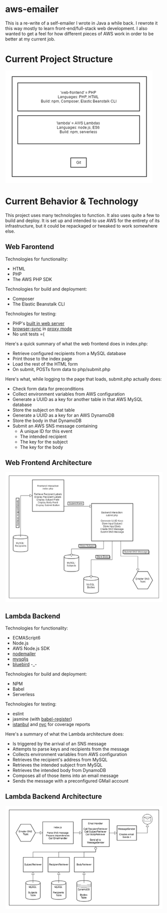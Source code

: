 # aws-emailer
This is a re-write of a self-emailer I wrote in Java a while back. I rewrote it this way mostly to learn front-end/full-stack web development. I also wanted to get a feel for how different pieces of AWS work in order to be better at my current job.

# Current Project Structure
![Project Structure](/Project-Structure.png?raw=true)

# Current Behavior & Technology
This project uses many technologies to function. It also uses quite a few to build and deploy. It is set up and intended to use AWS for the entirety of its infrastructure, but it could be repackaged or tweaked to work somewhere else.

## Web Farontend
Technologies for functionality:
 * HTML
 * PHP
 * The AWS PHP SDK

Technologies for build and deployment:
 * Composer
 * The Elastic Beanstalk CLI

Technologies for testing:
 * PHP's [built in web server](https://secure.php.net/manual/en/features.commandline.webserver.php)
 * [browser-sync](https://github.com/browsersync/browser-sync) in [proxy mode](https://www.browsersync.io/docs/options/#option-proxy)
 * No unit tests =(

Here's a quick summary of what the web frontend does in index.php:
 * Retrieve configured recipients from a MySQL database
 * Print those to the index page
 * Load the rest of the HTML form
 * On submit, POSTs form data to php/submit.php

Here's what, while logging to the page that loads, submit.php actually does:
 * Check form data for preconditions
 * Collect environment variables from AWS configuration
 * Generate a UUID as a key for another table in that AWS MySQL database
 * Store the subject on that table
 * Generate a UUID as a key for an AWS DynamoDB
 * Store the body in that DynamoDB
 * Submit an AWS SNS message containing
   * A unique ID for this event
   * The intended recipient
   * The key for the subject
   * The key for the body

## Web Frontend Architecture
![Web Frontend Architecture](/Web-Frontend-Architecture.png?raw=true)

## Lambda Backend
Technologies for functionality:
 * ECMAScript6
 * Node.js
 * AWS Node.js SDK
 * [nodemailer](https://github.com/nodemailer/nodemailer)
 * [mysqljs](https://github.com/mysqljs/mysql)
 * [bluebird](http://bluebirdjs.com/docs/getting-started.html) -_-

Technologies for build and deployment:
 * NPM
 * Babel
 * Serverless

Technologies for testing:
 * eslint
 * jasmine (with [babel-register](https://babeljs.io/docs/core-packages/babel-register/))
 * [istanbul](https://github.com/gotwarlost/istanbul) and [nyc](https://github.com/istanbuljs/nyc) for coverage reports

Here's a summary of what the Lambda architecture does:
 * Is triggered by the arrival of an SNS message
 * Attempts to parse keys and recipients from the message
 * Collects environment variables from AWS configuration
 * Retrieves the recipient's address from MySQL
 * Retrieves the intended subject from MySQL
 * Retrieves the intended body from DynamoDB
 * Composes all of those items into an email message
 * Sends the message with a preconfigured GMail account

## Lambda Backend Architecture
![Lambda Backend Architecture](/Lambda-Backend-Architecture.png?raw=true)
